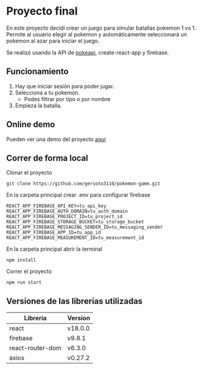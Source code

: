 # Proyecto final

En este proyecto decidí crear un juego para simular batallas pokemon 1 vs 1. Permite al usuario elegir al pokemon y automáticamente seleccionará un pokemon al azar para iniciar el juego.

Se realizó usando la API de [pokeapi](pokeapi.co), create-react-app y firebase.

## Funcionamiento

1. Hay que iniciar sesión para poder jugar.
2. Selecciona a tu pokemon.
   - Podes filtrar por tipo o por nombre
3. Empieza la batalla.

## Online demo
Pueden ver una demo del proyecto [aquí](https://sv-pokemon-battle.web.app/)

## Correr de forma local
Clonar el proyecto
```
git clone https://github.com/gersoto3110/pokemon-game.git
```

En la carpeta principal crear .env para configurar firebase
```
REACT_APP_FIREBASE_API_KEY=tu_api_key
REACT_APP_FIREBASE_AUTH_DOMAIN=tu_auth_domain
REACT_APP_FIREBASE_PROJECT_ID=tu_project_id
REACT_APP_FIREBASE_STORAGE_BUCKET=tu_storage_bucket
REACT_APP_FIREBASE_MESSAGING_SENDER_ID=tu_messaging_sender
REACT_APP_FIREBASE_APP_ID=tu_app_id
REACT_APP_FIREBASE_MEASUREMENT_ID=tu_measurement_id
```
En la carpeta principal abrir la terminal
```
npm install
```
Correr el proyecto
```
npm run start
```
## Versiones de las librerías utilizadas
| Librería | Version |
| --- | --- |
| react| v18.0.0|
| firebase| v9.8.1|
| react-router-dom | v6.3.0|
| axios | v0.27.2|
